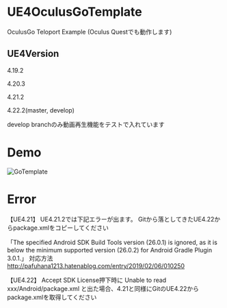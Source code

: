 # UE4OculusGoTemplate
OculusGo Teloport Example
(Oculus Questでも動作します)

## UE4Version
4.19.2

4.20.3

4.21.2

4.22.2(master, develop)

develop branchのみ動画再生機能をテストで入れています

# Demo
![GoTemplate](https://user-images.githubusercontent.com/8968076/58804347-9d86bb80-864c-11e9-8023-c7d7e509cfc2.gif)

# Error
【UE4.21】
UE4.21.2では下記エラーが出ます。
Gitから落としてきたUE4.22からpackage.xmlをコピーしてください

「The specified Android SDK Build Tools version (26.0.1) is ignored, 
as it is below the minimum supported version (26.0.2) for Android Gradle Plugin 3.0.1.」
対応方法
http://pafuhana1213.hatenablog.com/entry/2019/02/06/010250

【UE4.22】
Accept SDK License押下時に
Unable to read xxx/Android/package.xml
と出た場合、4.21と同様にGitのUE4.22からpackage.xmlを取得してください
